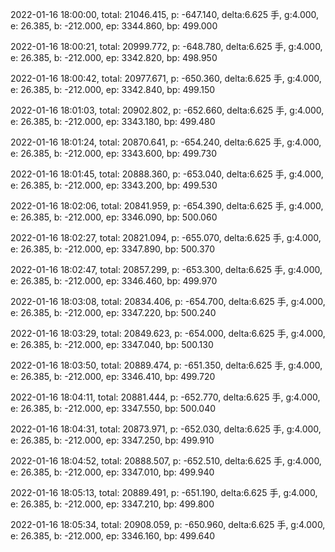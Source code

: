2022-01-16 18:00:00, total: 21046.415, p: -647.140, delta:6.625 手, g:4.000, e: 26.385, b: -212.000, ep: 3344.860, bp: 499.000

2022-01-16 18:00:21, total: 20999.772, p: -648.780, delta:6.625 手, g:4.000, e: 26.385, b: -212.000, ep: 3342.820, bp: 498.950

2022-01-16 18:00:42, total: 20977.671, p: -650.360, delta:6.625 手, g:4.000, e: 26.385, b: -212.000, ep: 3342.840, bp: 499.150

2022-01-16 18:01:03, total: 20902.802, p: -652.660, delta:6.625 手, g:4.000, e: 26.385, b: -212.000, ep: 3343.180, bp: 499.480

2022-01-16 18:01:24, total: 20870.641, p: -654.240, delta:6.625 手, g:4.000, e: 26.385, b: -212.000, ep: 3343.600, bp: 499.730

2022-01-16 18:01:45, total: 20888.360, p: -653.040, delta:6.625 手, g:4.000, e: 26.385, b: -212.000, ep: 3343.200, bp: 499.530

2022-01-16 18:02:06, total: 20841.959, p: -654.390, delta:6.625 手, g:4.000, e: 26.385, b: -212.000, ep: 3346.090, bp: 500.060

2022-01-16 18:02:27, total: 20821.094, p: -655.070, delta:6.625 手, g:4.000, e: 26.385, b: -212.000, ep: 3347.890, bp: 500.370

2022-01-16 18:02:47, total: 20857.299, p: -653.300, delta:6.625 手, g:4.000, e: 26.385, b: -212.000, ep: 3346.460, bp: 499.970

2022-01-16 18:03:08, total: 20834.406, p: -654.700, delta:6.625 手, g:4.000, e: 26.385, b: -212.000, ep: 3347.220, bp: 500.240

2022-01-16 18:03:29, total: 20849.623, p: -654.000, delta:6.625 手, g:4.000, e: 26.385, b: -212.000, ep: 3347.040, bp: 500.130

2022-01-16 18:03:50, total: 20889.474, p: -651.350, delta:6.625 手, g:4.000, e: 26.385, b: -212.000, ep: 3346.410, bp: 499.720

2022-01-16 18:04:11, total: 20881.444, p: -652.770, delta:6.625 手, g:4.000, e: 26.385, b: -212.000, ep: 3347.550, bp: 500.040

2022-01-16 18:04:31, total: 20873.971, p: -652.030, delta:6.625 手, g:4.000, e: 26.385, b: -212.000, ep: 3347.250, bp: 499.910

2022-01-16 18:04:52, total: 20888.507, p: -652.510, delta:6.625 手, g:4.000, e: 26.385, b: -212.000, ep: 3347.010, bp: 499.940

2022-01-16 18:05:13, total: 20889.491, p: -651.190, delta:6.625 手, g:4.000, e: 26.385, b: -212.000, ep: 3347.210, bp: 499.800

2022-01-16 18:05:34, total: 20908.059, p: -650.960, delta:6.625 手, g:4.000, e: 26.385, b: -212.000, ep: 3346.160, bp: 499.640